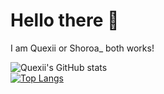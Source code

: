 
<h1>Hello there 👋</h1>

<p class="textBigger">I am Quexii or Shoroa_ both works!</p>


![Quexii's GitHub stats](https://github-readme-stats.vercel.app/api?username=quexii&theme=radical&show_icons=true)
<br>
[![Top Langs](https://github-readme-stats.vercel.app/api/top-langs/?username=quexii&theme=radical&show_icons=true)](https://github.com/anuraghazra/github-readme-stats)
